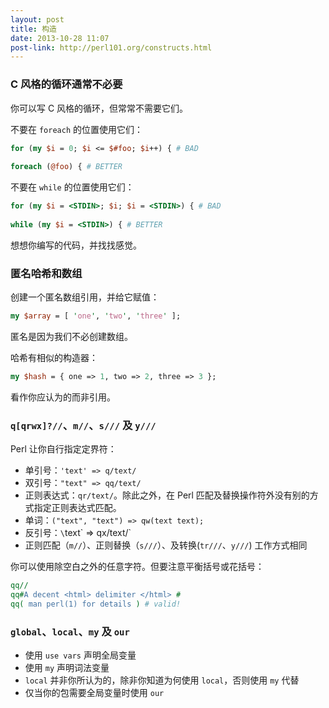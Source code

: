 ```yaml
---
layout: post
title: 构造
date: 2013-10-28 11:07
post-link: http://perl101.org/constructs.html
---
```


### C 风格的循环通常不必要

你可以写 C 风格的循环，但常常不需要它们。

不要在 `foreach` 的位置使用它们：

```perl
for (my $i = 0; $i <= $#foo; $i++) { # BAD
    
foreach (@foo) { # BETTER
```

不要在 `while` 的位置使用它们：

```perl
for (my $i = <STDIN>; $i; $i = <STDIN>) { # BAD
        
while (my $i = <STDIN>) { # BETTER
```

想想你编写的代码，并找找感觉。

### 匿名哈希和数组

创建一个匿名数组引用，并给它赋值：

```perl
my $array = [ 'one', 'two', 'three' ];
```

匿名是因为我们不必创建数组。

哈希有相似的构造器：

```perl
my $hash = { one => 1, two => 2, three => 3 };
```

看作你应认为的而非引用。

### `q[qrwx]?//`、`m//`、`s///` 及 `y///`

Perl 让你自行指定定界符：

* 单引号：`'text' => q/text/`
* 双引号：`"text" => qq/text/`
* 正则表达式：`qr/text/`。除此之外，在 Perl
  匹配及替换操作符外没有别的方式指定正则表达式匹配。
* 单词：`("text", "text") => qw(text text);`
* 反引号：`\`text\` => qx/text/`
* 正则匹配（`m//`）、正则替换（`s///`）、及转换(`tr///`、`y///`) 工作方式相同

你可以使用除空白之外的任意字符。但要注意平衡括号或花括号：

```perl
qq//
qq#A decent <html> delimiter </html> #
qq( man perl(1) for details ) # valid!
```

### `global`、`local`、`my` 及 `our`

* 使用 `use vars` 声明全局变量
* 使用 `my` 声明词法变量
* `local` 并非你所认为的，除非你知道为何使用 `local`，否则使用 `my` 代替
* 仅当你的包需要全局变量时使用 `our`
